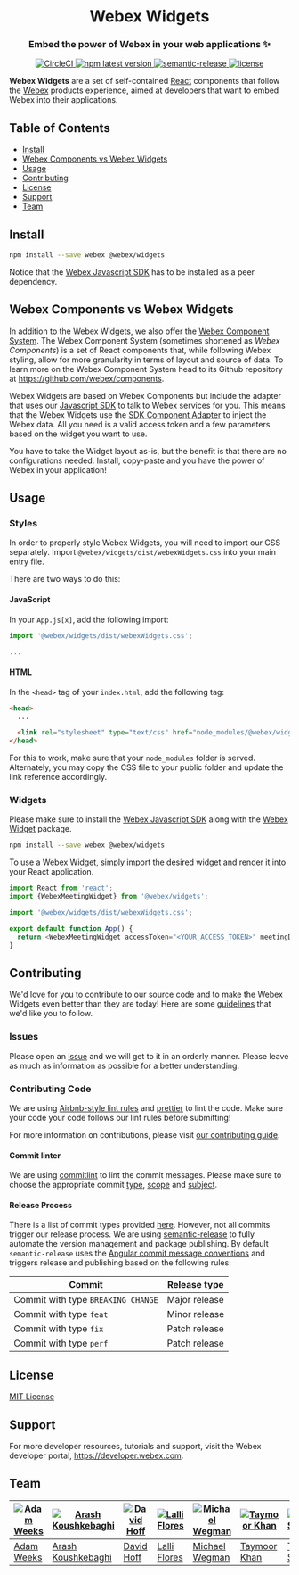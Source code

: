 <div align='center'>
  <h1>Webex Widgets</h1>
  <h3>Embed the power of Webex in your web applications ✨</h3>

  <a href='https://circleci.com/gh/webex/widgets'>
    <img alt='CircleCI' src='https://circleci.com/gh/webex/widgets.svg?style=shield'>
  </a>
  <a href='https://www.npmjs.com/package/@webex/widgets'>
    <img alt='npm latest version' src='https://img.shields.io/npm/v/@webex/widgets?label=npm%40latest'>
  </a>
  <a href='#badge'>
    <img alt='semantic-release' src='https://img.shields.io/badge/%20%20%F0%9F%93%A6%F0%9F%9A%80-semantic--release-e10079.svg'>
  </a>
  <a href='https://github.com/webex/widgets/blob/master/package.json#L28'>
    <img src='https://img.shields.io/npm/l/webex.svg' alt='license'>
  </a>
</div>

**Webex Widgets** are a set of self-contained [React](https://reactjs.org) components
that follow the [Webex](https://www.webex.com) products experience,
aimed at developers that want to embed Webex into their applications.

## Table of Contents

- [Install](#install)
- [Webex Components vs Webex Widgets](#webex-components-vs-webex-widgets)
- [Usage](#usage)
- [Contributing](#contributing)
- [License](#license)
- [Support](#support)
- [Team](#team)

## Install

```bash
npm install --save webex @webex/widgets
```

Notice that the [Webex Javascript SDK](https://www.npmjs.com/package/webex)
has to be installed as a peer dependency.

## Webex Components vs Webex Widgets

In addition to the Webex Widgets, we also offer the
[Webex Component System](https://github.com/webex/components#webex-components).
The Webex Component System (sometimes shortened as _Webex Components_) is a set of
React components that, while following Webex styling, allow for more granularity
in terms of layout and source of data.
To learn more on the Webex Component System head to its Github repository at
https://github.com/webex/components.

Webex Widgets are based on Webex Components but include the adapter that uses
our [Javascript SDK](https://github.com/webex/webex-js-sdk) to talk to Webex services for you.
This means that the Webex Widgets use the
[SDK Component Adapter](https://github.com/webex/sdk-component-adapter#webex-sdk-component-adapter)
to inject the Webex data.
All you need is a valid access token and a few parameters based on the widget you want to use.

You have to take the Widget layout as-is, but the benefit is that there are no configurations needed.
Install, copy-paste and you have the power of Webex in your application!

## Usage

### Styles

In order to properly style Webex Widgets, you will need to import our CSS separately.
Import `@webex/widgets/dist/webexWidgets.css` into your main entry file.

There are two ways to do this:

#### JavaScript

In your `App.js[x]`, add the following import:

```js
import '@webex/widgets/dist/webexWidgets.css';

...
```

#### HTML

In the `<head>` tag of your `index.html`, add the following tag:

```html
<head>
  ...

  <link rel="stylesheet" type="text/css" href="node_modules/@webex/widgets/dist/webexWidgets.css" />
</head>
```

For this to work, make sure that your `node_modules` folder is served.
Alternately, you may copy the CSS file to your public folder and update the link
reference accordingly.

### Widgets

Please make sure to install the [Webex Javascript SDK](https://www.npmjs.com/package/webex)
along with the [Webex Widget](https://www.npmjs.com/package/@webex/widgets) package.

```bash
npm install --save webex @webex/widgets
```

To use a Webex Widget, simply import the desired widget and render it into your React application.

```js
import React from 'react';
import {WebexMeetingWidget} from '@webex/widgets';

import '@webex/widgets/dist/webexWidgets.css';

export default function App() {
  return <WebexMeetingWidget accessToken="<YOUR_ACCESS_TOKEN>" meetingDestination="<MEETING_DESTINATION>" />;
}
```

## Contributing

We'd love for you to contribute to our source code and to make the Webex Widgets even better than they are today!
Here are some [guidelines](https://github.com/webex/widgets/blob/master/CONTRIBUTING.md) that we'd like you to follow.

### Issues

Please open an [issue](https://github.com/webex/widgets/issues) and we will get to it in an orderly manner.
Please leave as much as information as possible for a better understanding.

### Contributing Code

We are using [Airbnb-style lint rules](https://github.com/airbnb/javascript) and
[prettier](https://github.com/prettier/prettier) to lint the code.
Make sure your code your code follows our lint rules before submitting!

For more information on contributions, please visit
[our contributing guide](https://github.com/webex/widgets/blob/master/CONTRIBUTING.md).

#### Commit linter

We are using [commitlint](https://github.com/conventional-changelog/commitlint) to lint the commit messages.
Please make sure to choose the appropriate commit
[type](https://github.com/webex/widgets/blob/master/CONTRIBUTING.md#type),
[scope](https://github.com/webex/widgets/blob/master/CONTRIBUTING.md#scope) and
[subject](https://github.com/webex/widgets/blob/master/CONTRIBUTING.md#scope).

#### Release Process

There is a list of commit types provided [here](https://github.com/webex/widgets/blob/master/CONTRIBUTING.md#type).
However, not all commits trigger our release process.
We are using [semantic-release](https://github.com/semantic-release/semantic-release) to fully automate the version management and package publishing.
By default `semantic-release` uses the
[Angular commit message conventions](https://github.com/angular/angular.js/blob/master/DEVELOPERS.md#-git-commit-guidelines)
and triggers release and publishing based on the following rules:

| Commit                             | Release type  |
| ---------------------------------- | ------------- |
| Commit with type `BREAKING CHANGE` | Major release |
| Commit with type `feat`            | Minor release |
| Commit with type `fix`             | Patch release |
| Commit with type `perf`            | Patch release |

## License

[MIT License](https://opensource.org/licenses/MIT)

## Support

For more developer resources, tutorials and support, visit the Webex developer portal, https://developer.webex.com.

## Team

| [![Adam Weeks](https://github.com/adamweeks.png?size=100)](https://github.com/adamweeks) | [![Arash Koushkebaghi](https://github.com/akoushke.png?size=100)](https://github.com/akoushke) | [![David Hoff](https://github.com/harborhoffer.png?size=100)](https://github.com/harborhoffer) | [![Lalli Flores](https://github.com/lalli-flores.png?size=100)](https://github.com/lalli-flores) | [![Michael Wegman](https://github.com/mwegman.png?size=100)](https://github.com/mwegman) | [![Taymoor Khan](https://github.com/taymoork2.png?size=100)](https://github.com/taymoork2) | [![Timothy Scheuering](https://github.com/InteractiveTimmy.png?size=100)](https://github.com/InteractiveTimmy) |
| ---------------------------------------------------------------------------------------- | ---------------------------------------------------------------------------------------------- | ---------------------------------------------------------------------------------------------- | ------------------------------------------------------------------------------------------------ | ---------------------------------------------------------------------------------------- | ------------------------------------------------------------------------------------------ | -------------------------------------------------------------------------------------------------------------- |
| [Adam Weeks](https://github.com/adamweeks)                                               | [Arash Koushkebaghi](https://github.com/akoushke)                                              | [David Hoff](https://github.com/harborhoffer)                                                  | [Lalli Flores](https://github.com/lalli-flores)                                                  | [Michael Wegman](https://github.com/mwegman)                                             | [Taymoor Khan](https://github.com/taymoork2)                                               | [Timothy Scheuering](https://github.com/InteractiveTimmy)                                                      |
